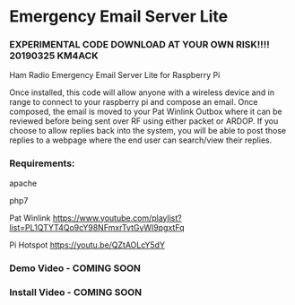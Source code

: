 # Emergency Email Server Lite

### EXPERIMENTAL CODE DOWNLOAD AT YOUR OWN RISK!!!! 20190325 KM4ACK

Ham Radio Emergency Email Server Lite for Raspberry Pi

Once installed, this code will allow anyone with a wireless device and in range to connect to your raspberry pi and compose an email. Once composed, the email is moved to your Pat Winlink Outbox where it can be reviewed before being sent over RF using either packet or ARDOP. If you choose to allow replies back into the system, you will be able to post those replies to a webpage where the end user can search/view their replies.

### Requirements:

apache

php7

Pat Winlink https://www.youtube.com/playlist?list=PL1QTYT4Qo9cY98NFmxrTvtGyWI9pgxtFq

Pi Hotspot https://youtu.be/QZtAOLcY5dY

### Demo Video - COMING SOON

### Install Video - COMING SOON
